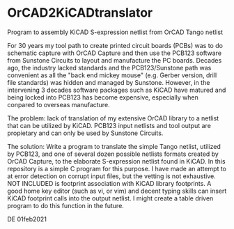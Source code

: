 # OrCAD2KiCADtranslator
Program to assembly KiCAD S-expression netlist from OrCAD Tango netlist

For 30 years my tool path to create printed circuit boards (PCBs) was to do schematic capture with OrCAD Capture and then
use the PCB123 software from Sunstone Circuits to layout and manufacture the PC boards. Decades ago, the industry lacked
standards and the PCB123/Sunstone path was convenient as all the "back end mickey mouse" (e.g. Gerber version, drill file
standards) was hidden and managed by Sunstone. However, in the intervening 3 decades software packages such as KiCAD have
matured and being locked into PCB123 has become expensive, especially when conpared to overseas manufacture.

The problem: lack of translation of my extensive OrCAD library to a netlist that can be utilized by KiCAD. PCB123 input 
netlists and tool output are propietary and can only be used by Sunstone Circuits.

The solution: Write a program to translate the simple Tango netlist, utilized by PCB123, and one of several dozen
possible netlists formats created by OrCAD Capture, to the elaborate S-expression netlist found in KiCAD.
In this repository is a simple C program for this purpose. I have made an attempt to at error detection
on corrupt input files, but the vetting is not exhaustive. NOT INCLUDED is footprint association with KiCAD library
footprints. A good home key editor (such as vi, or vim) and decent typing skills can insert KiCAD footprint calls into
the output netlist. I might create a table driven program to do this function in the future.

DE 
01feb2021
